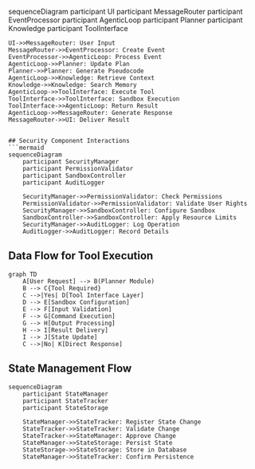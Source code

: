 sequenceDiagram
    participant UI
    participant MessageRouter
    participant EventProcessor
    participant AgenticLoop
    participant Planner
    participant Knowledge
    participant ToolInterface
    
    UI->>MessageRouter: User Input
    MessageRouter->>EventProcessor: Create Event
    EventProcessor->>AgenticLoop: Process Event
    AgenticLoop->>Planner: Update Plan
    Planner->>Planner: Generate Pseudocode
    AgenticLoop->>Knowledge: Retrieve Context
    Knowledge->>Knowledge: Search Memory
    AgenticLoop->>ToolInterface: Execute Tool
    ToolInterface->>ToolInterface: Sandbox Execution
    ToolInterface->>AgenticLoop: Return Result
    AgenticLoop->>MessageRouter: Generate Response
    MessageRouter->>UI: Deliver Result
```

## Security Component Interactions
```mermaid
sequenceDiagram
    participant SecurityManager
    participant PermissionValidator
    participant SandboxController
    participant AuditLogger
    
    SecurityManager->>PermissionValidator: Check Permissions
    PermissionValidator->>PermissionValidator: Validate User Rights
    SecurityManager->>SandboxController: Configure Sandbox
    SandboxController->>SandboxController: Apply Resource Limits
    SecurityManager->>AuditLogger: Log Operation
    AuditLogger->>AuditLogger: Record Details
```

## Data Flow for Tool Execution
```mermaid
graph TD
    A[User Request] --> B(Planner Module)
    B --> C{Tool Required}
    C -->|Yes| D[Tool Interface Layer]
    D --> E[Sandbox Configuration]
    E --> F[Input Validation]
    F --> G[Command Execution]
    G --> H[Output Processing]
    H --> I[Result Delivery]
    I --> J[State Update]
    C -->|No| K[Direct Response]
```

## State Management Flow
```mermaid
sequenceDiagram
    participant StateManager
    participant StateTracker
    participant StateStorage
    
    StateManager->>StateTracker: Register State Change
    StateTracker->>StateTracker: Validate Change
    StateTracker->>StateManager: Approve Change
    StateManager->>StateStorage: Persist State
    StateStorage->>StateStorage: Store in Database
    StateManager->>StateTracker: Confirm Persistence
